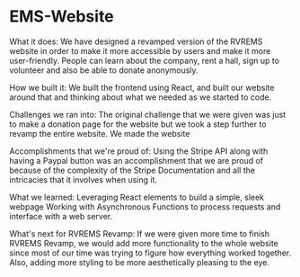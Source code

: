 # EMS-Website

What it does: 
We have designed a revamped version of the RVREMS website in order to make it more accessible by users and make it more user-friendly. 
People can learn about the company, rent a hall, sign up to volunteer and also be able to donate anonymously.

How we built it: 
We built the frontend using React, and built our website around that and thinking about what we needed as we started to code.

Challenges we ran into: 
The original challenge that we were given was just to make a donation page for the website but we took a step further to revamp the entire website. 
We made the website

Accomplishments that we're proud of: 
Using the Stripe API along with having a Paypal button was an accomplishment that we are proud of because of the complexity of the Stripe Documentation 
and all the intricacies that it involves when using it.

What we learned: 
Leveraging React elements to build a simple, sleek webpage Working with Asynchronous Functions to process requests and interface with a web server.

What's next for RVREMS Revamp: 
If we were given more time to finish RVREMS Revamp, we would add more functionality to the whole website since most of our time was trying to figure how 
everything worked together. Also, adding more styling to be more aesthetically pleasing to the eye.
